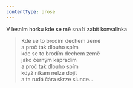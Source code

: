 ```yaml
---
contentType: prose
---
```


V lesním horku kde se mě snaží zabít konvalinka

> Kde se to brodím dechem země  
> a proč tak dlouho spím  
> kde se to brodím dechem země  
> jako černým kapradím  
> a proč tak dlouho spím  
> když nikam nelze dojít  
> a ta rudá čára skrze slunce…
